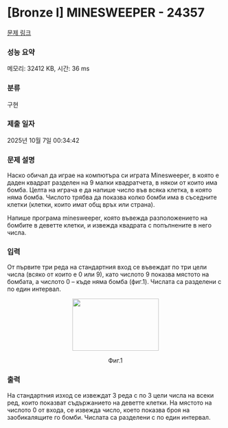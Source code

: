 # [Bronze I] MINESWEEPER - 24357 

[문제 링크](https://www.acmicpc.net/problem/24357) 

### 성능 요약

메모리: 32412 KB, 시간: 36 ms

### 분류

구현

### 제출 일자

2025년 10월 7일 00:34:42

### 문제 설명

<p>Наско обичал да играе на компютъра си играта Minesweeper, в която е даден квадрат разделен на 9 малки квадратчета, в някои от които има бомба. Целта на играча е да напише число във всяка клетка, в която няма бомба. Числото трябва да показва колко бомби има в съседните клетки (клетки, които имат общ връх или страна).</p>

<p>Напише програма minesweeper, която въвежда разположението на бомбите в деветте клетки, и извежда квадрата с попълнените в него числа.</p>

### 입력 

 <p>От първите три реда на стандартния вход се въвеждат по три цели числа (всяко от които е 0 или 9), като числото 9 показва мястото на бомбата, а числото 0 – къде няма бомба (фиг.1). Числата са разделени с по един интервал.</p>

<p style="text-align: center;"><img alt="" src="https://upload.acmicpc.net/596340b8-4b02-4b49-b665-8a461c6e0383/-/preview/" style="width: 201px; height: 121px;"></p>

<p style="text-align: center;">Фиг.1</p>

### 출력 

 <p>На стандартния изход се извеждат 3 реда с по 3 цели числа на всеки ред, които показват съдържанието на деветте клетки. На мястото на числото 0 от входа, се извежда число, което показва броя на заобикалящите го бомби. Числата са разделени с по един интервал.</p>


